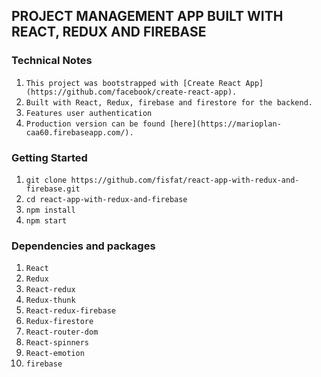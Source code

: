 ## PROJECT MANAGEMENT APP BUILT WITH REACT, REDUX AND FIREBASE


### Technical Notes
1. `This project was bootstrapped with [Create React App](https://github.com/facebook/create-react-app).`
2. `Built with React, Redux, firebase and firestore for the backend.`
3. `Features user authentication`
4. `Production version can be found [here](https://marioplan-caa60.firebaseapp.com/).`

### Getting Started

  1. `git clone https://github.com/fisfat/react-app-with-redux-and-firebase.git`
  2. `cd react-app-with-redux-and-firebase`
  3. `npm install`
  4. `npm start`

### Dependencies and packages
1. `React`
2. `Redux`
3. `React-redux`
4. `Redux-thunk`
5. `React-redux-firebase`
6. `Redux-firestore`
7. `React-router-dom`
8. `React-spinners`
9. `React-emotion`
10. `firebase`


